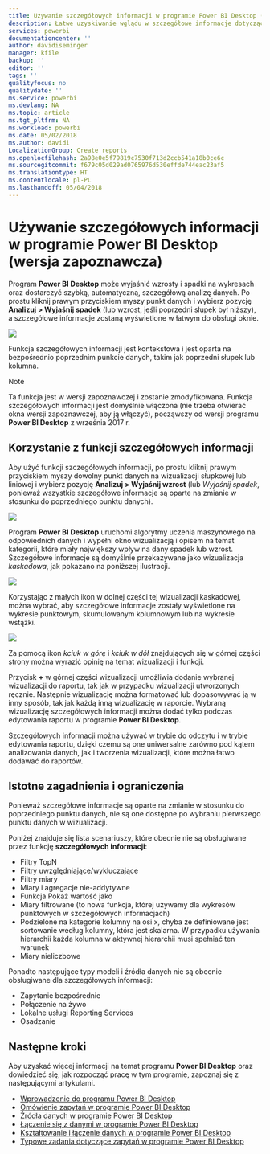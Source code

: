 ```yaml
---
title: Używanie szczegółowych informacji w programie Power BI Desktop (wersja zapoznawcza)
description: Łatwe uzyskiwanie wglądu w szczegółowe informacje dotyczące wzrostów i spadków w programie Power BI Desktop
services: powerbi
documentationcenter: ''
author: davidiseminger
manager: kfile
backup: ''
editor: ''
tags: ''
qualityfocus: no
qualitydate: ''
ms.service: powerbi
ms.devlang: NA
ms.topic: article
ms.tgt_pltfrm: NA
ms.workload: powerbi
ms.date: 05/02/2018
ms.author: davidi
LocalizationGroup: Create reports
ms.openlocfilehash: 2a98e0e5f79819c7530f713d2ccb541a18b0ce6c
ms.sourcegitcommit: f679c05d029ad0765976d530effde744eac23af5
ms.translationtype: HT
ms.contentlocale: pl-PL
ms.lasthandoff: 05/04/2018
---
```

# <a name="use-insights-in-power-bi-desktop-preview"></a>Używanie szczegółowych informacji w programie Power BI Desktop (wersja zapoznawcza)
Program **Power BI Desktop** może wyjaśnić wzrosty i spadki na wykresach oraz dostarczyć szybką, automatyczną, szczegółową analizę danych. Po prostu kliknij prawym przyciskiem myszy punkt danych i wybierz pozycję **Analizuj > Wyjaśnij spadek** (lub wzrost, jeśli poprzedni słupek był niższy), a szczegółowe informacje zostaną wyświetlone w łatwym do obsługi oknie.

![](media/desktop-insights/insights_01.png)

Funkcja szczegółowych informacji jest kontekstowa i jest oparta na bezpośrednio poprzednim punkcie danych, takim jak poprzedni słupek lub kolumna.

> [!NOTE]
> Ta funkcja jest w wersji zapoznawczej i zostanie zmodyfikowana. Funkcja szczegółowych informacji jest domyślnie włączona (nie trzeba otwierać okna wersji zapoznawczej, aby ją włączyć), począwszy od wersji programu **Power BI Desktop** z września 2017 r.
> 
> 

## <a name="using-insights"></a>Korzystanie z funkcji szczegółowych informacji
Aby użyć funkcji szczegółowych informacji, po prostu kliknij prawym przyciskiem myszy dowolny punkt danych na wizualizacji słupkowej lub liniowej i wybierz pozycję **Analizuj > Wyjaśnij wzrost** (lub *Wyjaśnij spadek*, ponieważ wszystkie szczegółowe informacje są oparte na zmianie w stosunku do poprzedniego punktu danych).

![](media/desktop-insights/insights_02.png)

Program **Power BI Desktop** uruchomi algorytmy uczenia maszynowego na odpowiednich danych i wypełni okno wizualizacją i opisem na temat kategorii, które miały największy wpływ na dany spadek lub wzrost. Szczegółowe informacje są domyślnie przekazywane jako wizualizacja *kaskadowa*, jak pokazano na poniższej ilustracji.

![](media/desktop-insights/insights_03.png)

Korzystając z małych ikon w dolnej części tej wizualizacji kaskadowej, można wybrać, aby szczegółowe informacje zostały wyświetlone na wykresie punktowym, skumulowanym kolumnowym lub na wykresie wstążki.

![](media/desktop-insights/insights_04.png)

Za pomocą ikon *kciuk w górę* i *kciuk w dół* znajdujących się w górnej części strony można wyrazić opinię na temat wizualizacji i funkcji.

Przycisk **+** w górnej części wizualizacji umożliwia dodanie wybranej wizualizacji do raportu, tak jak w przypadku wizualizacji utworzonych ręcznie. Następnie wizualizację można formatować lub dopasowywać ją w inny sposób, tak jak każdą inną wizualizację w raporcie. Wybraną wizualizację szczegółowych informacji można dodać tylko podczas edytowania raportu w programie **Power BI Desktop**.

Szczegółowych informacji można używać w trybie do odczytu i w trybie edytowania raportu, dzięki czemu są one uniwersalne zarówno pod kątem analizowania danych, jak i tworzenia wizualizacji, które można łatwo dodawać do raportów.

## <a name="considerations-and-limitations"></a>Istotne zagadnienia i ograniczenia
Ponieważ szczegółowe informacje są oparte na zmianie w stosunku do poprzedniego punktu danych, nie są one dostępne po wybraniu pierwszego punktu danych w wizualizacji. 

Poniżej znajduje się lista scenariuszy, które obecnie nie są obsługiwane przez funkcję **szczegółowych informacji**:

* Filtry TopN
* Filtry uwzględniające/wykluczające
* Filtry miary
* Miary i agregacje nie-addytywne
* Funkcja Pokaż wartość jako
* Miary filtrowane (to nowa funkcja, której używamy dla wykresów punktowych w szczegółowych informacjach)
* Podzielone na kategorie kolumny na osi x, chyba że definiowane jest sortowanie według kolumny, która jest skalarna. W przypadku używania hierarchii każda kolumna w aktywnej hierarchii musi spełniać ten warunek
* Miary nieliczbowe

Ponadto następujące typy modeli i źródła danych nie są obecnie obsługiwane dla szczegółowych informacji:

* Zapytanie bezpośrednie
* Połączenie na żywo
* Lokalne usługi Reporting Services
* Osadzanie

## <a name="next-steps"></a>Następne kroki
Aby uzyskać więcej informacji na temat programu **Power BI Desktop** oraz dowiedzieć się, jak rozpocząć pracę w tym programie, zapoznaj się z następującymi artykułami.

* [Wprowadzenie do programu Power BI Desktop](desktop-getting-started.md)
* [Omówienie zapytań w programie Power BI Desktop](desktop-query-overview.md)
* [Źródła danych w programie Power BI Desktop](desktop-data-sources.md)
* [Łączenie się z danymi w programie Power BI Desktop](desktop-connect-to-data.md)
* [Kształtowanie i łączenie danych w programie Power BI Desktop](desktop-shape-and-combine-data.md)
* [Typowe zadania dotyczące zapytań w programie Power BI Desktop](desktop-common-query-tasks.md)   


